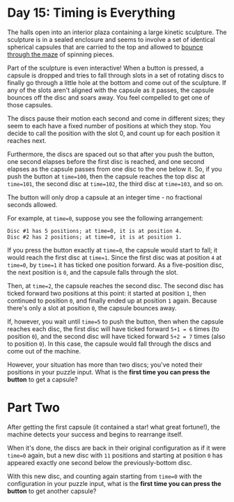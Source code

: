 # Day 15: Timing is Everything
The halls open into an interior plaza containing a large kinetic sculpture. The sculpture is in a sealed enclosure and 
seems to involve a set of identical spherical capsules that are carried to the top and allowed to 
[bounce through the maze](https://youtu.be/IxDoO9oODOk?t=177) of spinning pieces.

Part of the sculpture is even interactive! When a button is pressed, a capsule is dropped and tries to fall through 
slots in a set of rotating discs to finally go through a little hole at the bottom and come out of the sculpture. If 
any of the slots aren't aligned with the capsule as it passes, the capsule bounces off the disc and soars away. You 
feel compelled to get one of those capsules.

The discs pause their motion each second and come in different sizes; they seem to each have a fixed number of 
positions at which they stop. You decide to call the position with the slot 0, and count up for each position it 
reaches next.

Furthermore, the discs are spaced out so that after you push the button, one second elapses before the first disc is 
reached, and one second elapses as the capsule passes from one disc to the one below it. So, if you push the button at 
`time=100`, then the capsule reaches the top disc at `time=101`, the second disc at `time=102`, the third disc at 
`time=103`, and so on.

The button will only drop a capsule at an integer time - no fractional seconds allowed.

For example, at `time=0`, suppose you see the following arrangement:
```
Disc #1 has 5 positions; at time=0, it is at position 4.
Disc #2 has 2 positions; at time=0, it is at position 1.
```
If you press the button exactly at `time=0`, the capsule would start to fall; it would reach the first disc at `time=1`. 
Since the first disc was at position `4` at `time=0`, by `time=1` it has ticked one position forward. As a 
five-position disc, the next position is `0`, and the capsule falls through the slot.

Then, at `time=2`, the capsule reaches the second disc. The second disc has ticked forward two positions at this point: 
it started at position `1`, then continued to position `0`, and finally ended up at position `1` again. Because there's 
only a slot at position `0`, the capsule bounces away.

If, however, you wait until `time=5` to push the button, then when the capsule reaches each disc, the first disc will 
have ticked forward `5+1 = 6` times (to position `0`), and the second disc will have ticked forward `5+2 = 7` times 
(also to position `0`). In this case, the capsule would fall through the discs and come out of the machine.

However, your situation has more than two discs; you've noted their positions in your puzzle input. What is the **first 
time you can press the button** to get a capsule?

# Part Two
After getting the first capsule (it contained a star! what great fortune!), the machine detects your success and begins 
to rearrange itself.

When it's done, the discs are back in their original configuration as if it were `time=0` again, but a new disc with 
`11` positions and starting at position `0` has appeared exactly one second below the previously-bottom disc.

With this new disc, and counting again starting from `time=0` with the configuration in your puzzle input, what is the 
**first time you can press the button** to get another capsule?
